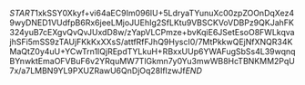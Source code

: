 $START$1xkSSY0Xkyf+vi64aEC9Im096lU+5LdryaTYunuXc00zpZOOnDqXez49wyDNED1VUdfpB6Rx6jeeLMjoJUEhIg2SfLKtu9VBSCKVoVDBPz9QKJahFK324yuB7cEXgvQvQvJUxdD8w/zYapVLCPmze+bvKqiE6JSetEsoO8FWLkqvajhSFi5mSS9zTAUjFKkKxXXsS/attfRfFJhQ9HyscI0/7MtPkkwQEjNfXNQR34KMaQtZ0y4uU+YCwTrn1IQjREpdTYLkuH+RBxxUUp6YWAFugSbSs4L39wqnqBYnwktEmaOFVBuF6v2YRquMW7TlGkmn7y0Yu3mwWB8HcTBNKMM2PqU7x/a7LMBN9YL9PXUZRawU6QnDjOq28lfIzwJf$END$